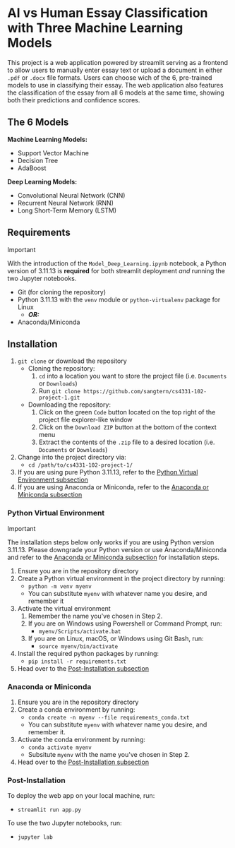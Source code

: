 # AI vs Human Essay Classification with Three Machine Learning Models

This project is a web application powered by streamlit serving as a frontend to allow users to manually enter essay text or upload a document in either `.pdf` or `.docx` file formats. Users can choose wich of the 6, pre-trained models to use in classifying their essay. The web application also features the classification of the essay from all 6 models at the same time, showing both their predictions and confidence scores.

## The 6 Models

**Machine Learning Models:**

* Support Vector Machine
* Decision Tree
* AdaBoost

**Deep Learning Models:**

* Convolutional Neural Network (CNN)
* Recurrent Neural Network (RNN)
* Long Short-Term Memory (LSTM)

## Requirements

> [!IMPORTANT]
> With the introduction of the `Model_Deep_Learning.ipynb` notebook, a Python version of 3.11.13 is **required** for both streamlit deployment *and* running the two Jupyter notebooks.

* Git (for cloning the repository)
* Python 3.11.13 with the `venv` module or `python-virtualenv` package for Linux
    * ***OR:***
* Anaconda/Miniconda

## Installation

1. `git clone` or download the repository
    * Cloning the repository:
        1. `cd` into a location you want to store the project file (i.e. `Documents` or `Downloads`)
        2. Run `git clone https://github.com/sangtern/cs4331-102-project-1.git`
    * Downloading the repository:
        1. Click on the green `Code` button located on the top right of the project file explorer-like window
        2. Click on the `Download ZIP` button at the bottom of the context menu
        3. Extract the contents of the `.zip` file to a desired location (i.e. `Documents` or `Downloads`)
2. Change into the project directory via:
    * `cd /path/to/cs4331-102-project-1/`
3. If you are using pure Python 3.11.13, refer to the [Python Virtual Environment subsection](#python-virtual-environment)
4. If you are using Anaconda or Miniconda, refer to the [Anaconda or Miniconda subsection](#anaconda-or-miniconda)

### Python Virtual Environment

> [!IMPORTANT]
> The installation steps below only works if you are using Python version 3.11.13. Please downgrade your Python version or use Anaconda/Miniconda and refer to the [Anaconda or Miniconda subsection](#anaconda-or-miniconda) for installation steps.

1. Ensure you are in the repository directory
2. Create a Python virtual environment in the project directory by running:
    * `python -m venv myenv`
    * You can substitute `myenv` with whatever name you desire, and remember it
3. Activate the virtual environment
    1. Remember the name you've chosen in Step 2.
    2. If you are on Windows using Powershell or Command Prompt, run:
        * `myenv/Scripts/activate.bat`
    3. If you are on Linux, macOS, or Windows using Git Bash, run:
        * `source myenv/bin/activate`
2. Install the required python packages by running:
    * `pip install -r requirements.txt`
3. Head over to the [Post-Installation subsection](#post-installation)

### Anaconda or Miniconda

1. Ensure you are in the repository directory
2. Create a conda environment by running:
    * `conda create -n myenv --file requirements_conda.txt`
    * You can substitute `myenv` with whatever name you desire, and remember it.
3. Activate the conda environment by running:
    * `conda activate myenv`
    * Subsitute `myenv` with the name you've chosen in Step 2.
3. Head over to the [Post-Installation subsection](#post-installation)

### Post-Installation

To deploy the web app on your local machine, run:

* `streamlit run app.py`

To use the two Jupyter notebooks, run:

* `jupyter lab`
